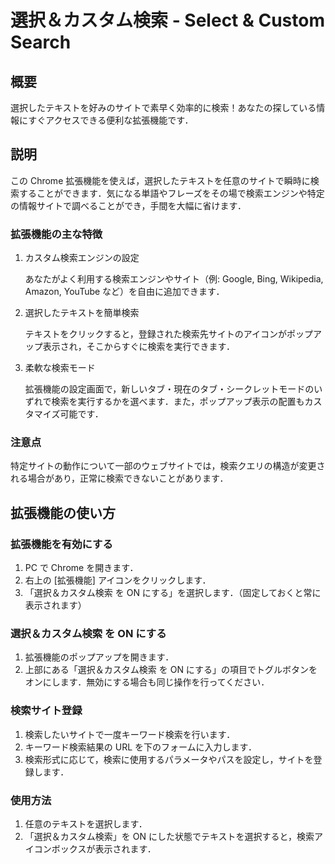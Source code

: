 # 選択＆カスタム検索 - Select & Custom Search

## 概要

選択したテキストを好みのサイトで素早く効率的に検索！あなたの探している情報にすぐアクセスできる便利な拡張機能です．

## 説明

この Chrome 拡張機能を使えば，選択したテキストを任意のサイトで瞬時に検索することができます．気になる単語やフレーズをその場で検索エンジンや特定の情報サイトで調べることができ，手間を大幅に省けます．

### 拡張機能の主な特徴

1. カスタム検索エンジンの設定

   あなたがよく利用する検索エンジンやサイト（例: Google, Bing, Wikipedia, Amazon, YouTube など）を自由に追加できます．

2. 選択したテキストを簡単検索

   テキストをクリックすると，登録された検索先サイトのアイコンがポップアップ表示され，そこからすぐに検索を実行できます．

3. 柔軟な検索モード

   拡張機能の設定画面で，新しいタブ・現在のタブ・シークレットモードのいずれで検索を実行するかを選べます．また，ポップアップ表示の配置もカスタマイズ可能です．

### 注意点

特定サイトの動作について一部のウェブサイトでは，検索クエリの構造が変更される場合があり，正常に検索できないことがあります．

## 拡張機能の使い方

### 拡張機能を有効にする

1. PC で Chrome を開きます．
2. 右上の [拡張機能] アイコンをクリックします．
3. 「選択＆カスタム検索 を ON にする」を選択します．（固定しておくと常に表示されます）

### 選択＆カスタム検索 を ON にする

1. 拡張機能のポップアップを開きます．
2. 上部にある「選択＆カスタム検索 を ON にする」の項目でトグルボタンをオンにします．無効にする場合も同じ操作を行ってください．

### 検索サイト登録

1. 検索したいサイトで一度キーワード検索を行います．<br>
1. キーワード検索結果の URL を下のフォームに入力します．
1. 検索形式に応じて，検索に使用するパラメータやパスを設定し，サイトを登録します．

### 使用方法

1. 任意のテキストを選択します．
1. 「選択＆カスタム検索」を ON にした状態でテキストを選択すると，検索アイコンボックスが表示されます．
